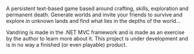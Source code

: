A persistent text-based game based around crafting, skills, exploration and permanent death. Generate worlds and invite your friends to survive and explore in unknown lands and find what lies in the depths of the world...

Vandring is made in the .NET MVC framework and is made as an exercise by the author to learn more about it. This project is under development and is in no way a finished (or even playable) product.